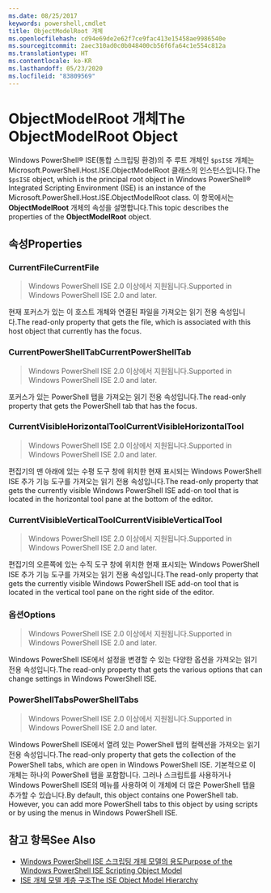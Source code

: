 ```yaml
---
ms.date: 08/25/2017
keywords: powershell,cmdlet
title: ObjectModelRoot 개체
ms.openlocfilehash: cd94e69de2e62f7ce9fac413e15458ae9986540e
ms.sourcegitcommit: 2aec310ad0c0b048400cb56f6fa64c1e554c812a
ms.translationtype: HT
ms.contentlocale: ko-KR
ms.lasthandoff: 05/23/2020
ms.locfileid: "83809569"
---
```

# <a name="the-objectmodelroot-object"></a><span data-ttu-id="07381-103">ObjectModelRoot 개체</span><span class="sxs-lookup"><span data-stu-id="07381-103">The ObjectModelRoot Object</span></span>

<span data-ttu-id="07381-104">Windows PowerShell® ISE(통합 스크립팅 환경)의 주 루트 개체인 `$psISE` 개체는 Microsoft.PowerShell.Host.ISE.ObjectModelRoot 클래스의 인스턴스입니다.</span><span class="sxs-lookup"><span data-stu-id="07381-104">The `$psISE` object, which is the principal root object in Windows PowerShell® Integrated Scripting Environment (ISE) is an instance of the Microsoft.PowerShell.Host.ISE.ObjectModelRoot class.</span></span> <span data-ttu-id="07381-105">이 항목에서는 **ObjectModelRoot** 개체의 속성을 설명합니다.</span><span class="sxs-lookup"><span data-stu-id="07381-105">This topic describes the properties of the **ObjectModelRoot** object.</span></span>

## <a name="properties"></a><span data-ttu-id="07381-106">속성</span><span class="sxs-lookup"><span data-stu-id="07381-106">Properties</span></span>

### <a name="currentfile"></a><span data-ttu-id="07381-107">CurrentFile</span><span class="sxs-lookup"><span data-stu-id="07381-107">CurrentFile</span></span>

> <span data-ttu-id="07381-108">Windows PowerShell ISE 2.0 이상에서 지원됩니다.</span><span class="sxs-lookup"><span data-stu-id="07381-108">Supported in Windows PowerShell ISE 2.0 and later.</span></span>

<span data-ttu-id="07381-109">현재 포커스가 있는 이 호스트 개체와 연결된 파일을 가져오는 읽기 전용 속성입니다.</span><span class="sxs-lookup"><span data-stu-id="07381-109">The read-only property that gets the file, which is associated with this host object that currently has the focus.</span></span>

### <a name="currentpowershelltab"></a><span data-ttu-id="07381-110">CurrentPowerShellTab</span><span class="sxs-lookup"><span data-stu-id="07381-110">CurrentPowerShellTab</span></span>

> <span data-ttu-id="07381-111">Windows PowerShell ISE 2.0 이상에서 지원됩니다.</span><span class="sxs-lookup"><span data-stu-id="07381-111">Supported in Windows PowerShell ISE 2.0 and later.</span></span>

<span data-ttu-id="07381-112">포커스가 있는 PowerShell 탭을 가져오는 읽기 전용 속성입니다.</span><span class="sxs-lookup"><span data-stu-id="07381-112">The read-only property that gets the PowerShell tab that has the focus.</span></span>

### <a name="currentvisiblehorizontaltool"></a><span data-ttu-id="07381-113">CurrentVisibleHorizontalTool</span><span class="sxs-lookup"><span data-stu-id="07381-113">CurrentVisibleHorizontalTool</span></span>

> <span data-ttu-id="07381-114">Windows PowerShell ISE 2.0 이상에서 지원됩니다.</span><span class="sxs-lookup"><span data-stu-id="07381-114">Supported in Windows PowerShell ISE 2.0 and later.</span></span>

<span data-ttu-id="07381-115">편집기의 맨 아래에 있는 수평 도구 창에 위치한 현재 표시되는 Windows PowerShell ISE 추가 기능 도구를 가져오는 읽기 전용 속성입니다.</span><span class="sxs-lookup"><span data-stu-id="07381-115">The read-only property that gets the currently visible Windows PowerShell ISE add-on tool that is located in the horizontal tool pane at the bottom of the editor.</span></span>

### <a name="currentvisibleverticaltool"></a><span data-ttu-id="07381-116">CurrentVisibleVerticalTool</span><span class="sxs-lookup"><span data-stu-id="07381-116">CurrentVisibleVerticalTool</span></span>

> <span data-ttu-id="07381-117">Windows PowerShell ISE 2.0 이상에서 지원됩니다.</span><span class="sxs-lookup"><span data-stu-id="07381-117">Supported in Windows PowerShell ISE 2.0 and later.</span></span>

<span data-ttu-id="07381-118">편집기의 오른쪽에 있는 수직 도구 창에 위치한 현재 표시되는 Windows PowerShell ISE 추가 기능 도구를 가져오는 읽기 전용 속성입니다.</span><span class="sxs-lookup"><span data-stu-id="07381-118">The read-only property that gets the currently visible Windows PowerShell ISE add-on tool that is located in the vertical tool pane on the right side of the editor.</span></span>

### <a name="options"></a><span data-ttu-id="07381-119">옵션</span><span class="sxs-lookup"><span data-stu-id="07381-119">Options</span></span>

> <span data-ttu-id="07381-120">Windows PowerShell ISE 2.0 이상에서 지원됩니다.</span><span class="sxs-lookup"><span data-stu-id="07381-120">Supported in Windows PowerShell ISE 2.0 and later.</span></span>

<span data-ttu-id="07381-121">Windows PowerShell ISE에서 설정을 변경할 수 있는 다양한 옵션을 가져오는 읽기 전용 속성입니다.</span><span class="sxs-lookup"><span data-stu-id="07381-121">The read-only property that gets the various options that can change settings in Windows PowerShell ISE.</span></span>

### <a name="powershelltabs"></a><span data-ttu-id="07381-122">PowerShellTabs</span><span class="sxs-lookup"><span data-stu-id="07381-122">PowerShellTabs</span></span>

> <span data-ttu-id="07381-123">Windows PowerShell ISE 2.0 이상에서 지원됩니다.</span><span class="sxs-lookup"><span data-stu-id="07381-123">Supported in Windows PowerShell ISE 2.0 and later.</span></span>

<span data-ttu-id="07381-124">Windows PowerShell ISE에서 열려 있는 PowerShell 탭의 컬렉션을 가져오는 읽기 전용 속성입니다.</span><span class="sxs-lookup"><span data-stu-id="07381-124">The read-only property that gets the collection of the PowerShell tabs, which are open in Windows PowerShell ISE.</span></span> <span data-ttu-id="07381-125">기본적으로 이 개체는 하나의 PowerShell 탭을 포함합니다. 그러나 스크립트를 사용하거나 Windows PowerShell ISE의 메뉴를 사용하여 이 개체에 더 많은 PowerShell 탭을 추가할 수 있습니다.</span><span class="sxs-lookup"><span data-stu-id="07381-125">By default, this object contains one PowerShell tab. However, you can add more PowerShell tabs to this object by using scripts or by using the menus in Windows PowerShell ISE.</span></span>

## <a name="see-also"></a><span data-ttu-id="07381-126">참고 항목</span><span class="sxs-lookup"><span data-stu-id="07381-126">See Also</span></span>

- [<span data-ttu-id="07381-127">Windows PowerShell ISE 스크립팅 개체 모델의 용도</span><span class="sxs-lookup"><span data-stu-id="07381-127">Purpose of the Windows PowerShell ISE Scripting Object Model</span></span>](Purpose-of-the-Windows-PowerShell-ISE-Scripting-Object-Model.md)
- [<span data-ttu-id="07381-128">ISE 개체 모델 계층 구조</span><span class="sxs-lookup"><span data-stu-id="07381-128">The ISE Object Model Hierarchy</span></span>](The-ISE-Object-Model-Hierarchy.md)
